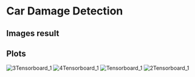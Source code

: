 # Car Damage Detection

## Images result


## Plots
![3Tensorboard_1](https://user-images.githubusercontent.com/67424390/163181293-75a59fc7-dab3-42ec-8738-bf0c8d146b5a.jpg)
![4Tensorboard_1](https://user-images.githubusercontent.com/67424390/163181311-ba02a474-bf60-4470-90fa-621da7958506.jpg)
![Tensorboard_1](https://user-images.githubusercontent.com/67424390/163181324-2509bba8-43fb-4132-a130-72ada0e6cf53.jpg)
![2Tensorboard_1](https://user-images.githubusercontent.com/67424390/163181340-b3389a5a-de84-40c7-8fc1-0cb6b4137e0f.jpg)
